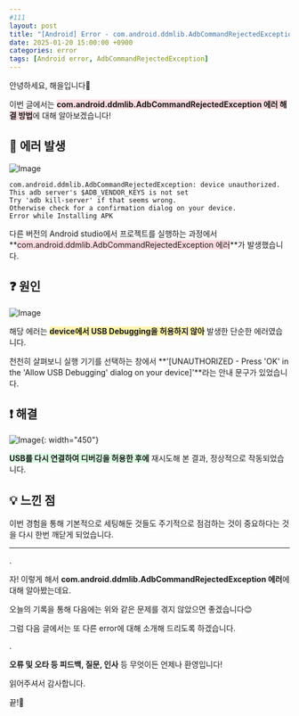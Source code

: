 ```yaml
---
#111
layout: post
title: "[Android] Error - com.android.ddmlib.AdbCommandRejectedException 에러 해결"
date: 2025-01-20 15:00:00 +0900
categories: error
tags: [Android error, AdbCommandRejectedException]
---
```


안녕하세요, 해을입니다🦖

이번 글에서는 <span style="background-color:#ffdce0">**com.android.ddmlib.AdbCommandRejectedException 에러 해결 방법**</span>에 대해 알아보겠습니다!

## 🚨 에러 발생

![Image](https://github.com/user-attachments/assets/b9f7650d-053b-4951-b680-d97b7de04b3c)

```
com.android.ddmlib.AdbCommandRejectedException: device unauthorized.
This adb server's $ADB_VENDOR_KEYS is not set
Try 'adb kill-server' if that seems wrong.
Otherwise check for a confirmation dialog on your device.
Error while Installing APK
```

다른 버전의 Android studio에서 프로젝트를 실행하는 과정에서 **<span style="background-color:#ffdce0">com.android.ddmlib.AdbCommandRejectedException 에러</span>**가 발생했습니다.

## ❓ 원인

![Image](https://github.com/user-attachments/assets/bad4e9e3-c757-4c6e-9ceb-bb54ce8f8a64)

해당 에러는 **<span style="background-color:#fff5b1">device에서 USB Debugging을 허용하지 않아</span>** 발생한 단순한 에러였습니다.

천천히 살펴보니 실행 기기를 선택하는 창에서 **'[UNAUTHORIZED - Press 'OK' in the 'Allow USB Debugging' dialog on your device]'**라는 안내 문구가 있었습니다.

## ❗ 해결

![Image](https://github.com/user-attachments/assets/55702a6c-e044-4423-87d9-ca3edbb0f349){: width="450"}

**<span style="background-color:#dcffe4">USB를 다시 연결하여 디버깅을 허용한 후에</span>** 재시도해 본 결과, 정상적으로 작동되었습니다.

## 💡 느낀 점

이번 경험을 통해 기본적으로 세팅해둔 것들도 주기적으로 점검하는 것이 중요하다는 것을 다시 한번 깨닫게 되었습니다.

---

.

자! 이렇게 해서 **com.android.ddmlib.AdbCommandRejectedException 에러**에 대해 알아봤는데요.

오늘의 기록을 통해 다음에는 위와 같은 문제를 겪지 않았으면 좋겠습니다😊

그럼 다음 글에서는 또 다른 error에 대해 소개해 드리도록 하겠습니다.

.

**오류 및 오타 등 피드백, 질문, 인사** 등 무엇이든 언제나 환영입니다!

읽어주셔서 감사합니다.

끝!🦕
